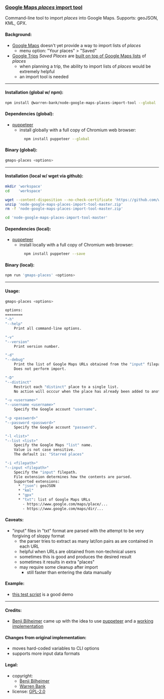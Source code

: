 ### [Google Maps _places_ import tool](https://github.com/warren-bank/node-google-maps-places-import-tool)

Command-line tool to import _places_ into Google Maps. Supports: geoJSON, KML, GPX.

#### Background:

* [Google Maps](https://maps.google.com/) doesn't yet provide a way to import lists of _places_
  * menu option: "Your places" &gt; "Saved"
* [Google Trips](https://get.google.com/trips/) _Saved Places_ are [built on top of Google Maps lists](https://www.androidpolice.com/2017/12/08/google-trips-consolidates-bookmarked-places-maps-search-lets-merge-trips-edit-reservations/) of _places_
  * when planning a trip, the ability to import lists of _places_ would be extremely helpful
  * an import tool is needed

- - - -

#### Installation (global w/ npm):

```bash
npm install @warren-bank/node-google-maps-places-import-tool --global
```

#### Dependencies (global):

* [puppeteer](https://github.com/GoogleChrome/puppeteer)
  * install globally with a full copy of Chromium web browser:
    ```bash
      npm install puppeteer --global
    ```

#### Binary (global):

```bash
gmaps-places <options>
```

- - - -

#### Installation (local w/ wget via github):

```bash
mkdir 'workspace'
cd    'workspace'

wget --content-disposition --no-check-certificate 'https://github.com/warren-bank/node-google-maps-places-import-tool/archive/master.zip'
unzip 'node-google-maps-places-import-tool-master.zip'
rm -f 'node-google-maps-places-import-tool-master.zip'

cd 'node-google-maps-places-import-tool-master'
```

#### Dependencies (local):

* [puppeteer](https://github.com/GoogleChrome/puppeteer)
  * install locally with a full copy of Chromium web browser:
    ```bash
      npm install puppeteer --save
    ```

#### Binary (local):

```bash
npm run 'gmaps-places' <options>
```

- - - -

#### Usage:

```bash
gmaps-places <options>

options:
========
"-h"
"--help"
    Print all command-line options.

"-v"
"--version"
    Print version number.

"-d"
"--debug"
    Print the list of Google Maps URLs obtained from the "input" filepath.
    Does not perform import.

"-D"
"--distinct"
    Restrict each "distinct" place to a single list.
    No action will occcur when the place has already been added to another list.

"-u <username>"
"--username <username>"
    Specify the Google account "username".

"-p <password>"
"--password <password>"
    Specify the Google account "password".

"-l <list>"
"--list <list>"
    Specify the Google Maps "list" name.
    Value is not case sensitive.
    The default is: "Starred places"

"-i <filepath>"
"--input <filepath>"
    Specify the "input" filepath.
    File extension determines how the contents are parsed.
    Supported extensions:
      * "json": geoJSON
      * "kml"
      * "gpx"
      * "txt": list of Google Maps URLs
        - https://www.google.com/maps/place/...
        - https://www.google.com/maps/dir/...
```

#### Caveats:

* "input" files in "txt" format are parsed with the attempt to be very forgiving of sloppy format
  * the parser tries to extract as many lat/lon pairs as are contained in each URL
  * helpful when URLs are obtained from non-technical users
  * sometimes this is good and produces the desired result
  * sometimes it results in extra "places"
  * may require some cleanup after import
    * still faster than entering the data manually

#### Example:

* [this test script](https://github.com/warren-bank/node-google-maps-places-import-tool/blob/master/tests/run.sh) is a good demo

- - - -

#### Credits:

* [Benji Bilheimer](https://github.com/benjibee) came up with the idea to use [puppeteer](https://github.com/GoogleChrome/puppeteer) and a [working implementation](https://gist.github.com/benjibee/37e0031a8aa7a25e9814a01bdb03217c)

#### Changes from original implementation:

* moves hard-coded variables to CLI options
* supports more input data formats

#### Legal:

* copyright:
  * [Benji Bilheimer](https://github.com/benjibee)
  * [Warren Bank](https://github.com/warren-bank)
* license: [GPL-2.0](https://www.gnu.org/licenses/old-licenses/gpl-2.0.txt)
